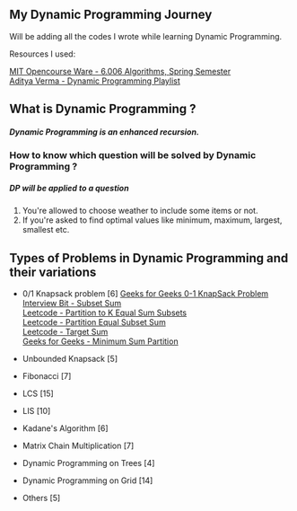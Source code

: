 ## My Dynamic Programming Journey

Will be adding all the codes I wrote while learning Dynamic Programming.

Resources I used:

[MIT Opencourse Ware - 6.006 Algorithms, Spring Semester](https://youtube.com/playlist?list=PLZES21J5RvsHOeSW9Vrvo0EEc2juNe3tX) <br />
[Aditya Verma - Dynamic Programming Playlist](https://youtube.com/playlist?list=PL_z_8CaSLPWekqhdCPmFohncHwz8TY2Go)


## What is Dynamic Programming ?
##### Dynamic Programming is an enhanced recursion.
### How to know which question will be solved by Dynamic Programming ?
##### DP will be applied to a question 
1. You're allowed to choose weather to include some items or not.
2. If you're asked to find optimal values like minimum, maximum, largest, smallest etc.

## Types of Problems in Dynamic Programming and their variations


* 0/1 Knapsack problem [6]
      [Geeks for Geeks 0-1 KnapSack Problem](https://practice.geeksforgeeks.org/problems/0-1-knapsack-problem0945/1#) <br />
      [Interview Bit - Subset Sum](https://www.interviewbit.com/problems/subset-sum-problem/)<br />
      [Leetcode - Partition to K Equal Sum Subsets](https://leetcode.com/problems/partition-to-k-equal-sum-subsets/)<br />
      [Leetcode - Partition Equal Subset Sum](https://leetcode.com/problems/partition-equal-subset-sum/)<br />
      [Leetcode - Target Sum](https://leetcode.com/problems/target-sum/)<br />
      [Geeks for Geeks - Minimum Sum Partition](https://practice.geeksforgeeks.org/problems/minimum-sum-partition3317/1) </br >

* Unbounded Knapsack [5]
* Fibonacci [7]
* LCS [15]
* LIS [10]
* Kadane's Algorithm [6]
* Matrix Chain Multiplication [7]
* Dynamic Programming on Trees [4]
* Dynamic Programming on Grid [14]
* Others [5]


